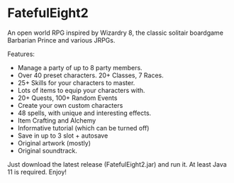 # FatefulEight2

An open world RPG inspired by Wizardry 8, the classic solitair boardgame
Barbarian Prince and various JRPGs.

Features:
- Manage a party of up to 8 party members.
- Over 40 preset characters. 20+ Classes, 7 Races.
- 25+ Skills for your characters to master.
- Lots of items to equip your characters with.
- 20+ Quests, 100+ Random Events
- Create your own custom characters
- 48 spells, with unique and interesting effects.
- Item Crafting and Alchemy
- Informative tutorial (which can be turned off)
- Save in up to 3 slot + autosave
- Original artwork (mostly)
- Original soundtrack.
  

Just download the latest release (FatefulEight2.jar) and run it. At least Java 11 is required.
Enjoy!
